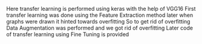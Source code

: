 Here transfer learning is performed using keras with the help of VGG16
First transfer learning was done using the Feature Extraction method later when graphs were drawn it hinted towards overfitting
So to get rid of overfitting Data Augmentation was performed and we got rid of overfitting
Later code of transfer learning using Fine Tuning is provided
